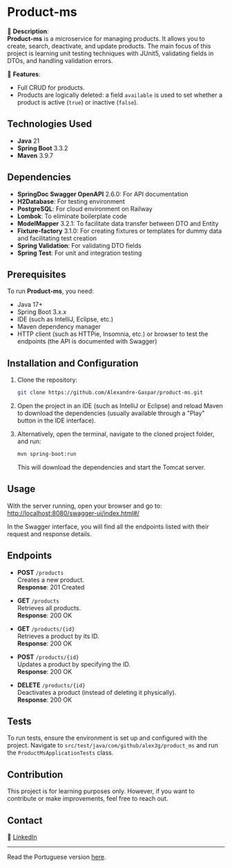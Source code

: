 # Product-ms

🎯 **Description**:  
**Product-ms** is a microservice for managing products. It allows you to create, search, deactivate, and update products. The main focus of this project is learning unit testing techniques with JUnit5, validating fields in DTOs, and handling validation errors.

🔧 **Features**:  
- Full CRUD for products.
- Products are logically deleted: a field `available` is used to set whether a product is active (`true`) or inactive (`false`).

## Technologies Used

- **Java** 21
- **Spring Boot** 3.3.2
- **Maven** 3.9.7

## Dependencies

- **SpringDoc Swagger OpenAPI** 2.6.0: For API documentation
- **H2Database**: For testing environment
- **PostgreSQL**: For cloud environment on Railway
- **Lombok**: To eliminate boilerplate code
- **ModelMapper** 3.2.1: To facilitate data transfer between DTO and Entity
- **Fixture-factory** 3.1.0: For creating fixtures or templates for dummy data and facilitating test creation
- **Spring Validation**: For validating DTO fields
- **Spring Test**: For unit and integration testing

## Prerequisites

To run **Product-ms**, you need:
- Java 17+
- Spring Boot 3.x.x
- IDE (such as IntelliJ, Eclipse, etc.)
- Maven dependency manager
- HTTP client (such as HTTPie, Insomnia, etc.) or browser to test the endpoints (the API is documented with Swagger)

## Installation and Configuration

1. Clone the repository:
    ```bash
    git clone https://github.com/Alexandre-Gaspar/product-ms.git
    ```

2. Open the project in an IDE (such as IntelliJ or Eclipse) and reload Maven to download the dependencies (usually available through a "Play" button in the IDE interface).

3. Alternatively, open the terminal, navigate to the cloned project folder, and run:
    ```bash
    mvn spring-boot:run
    ```

   This will download the dependencies and start the Tomcat server.

## Usage

With the server running, open your browser and go to:
[http://localhost:8080/swagger-ui/index.html#/](http://localhost:8080/swagger-ui/index.html#/)

In the Swagger interface, you will find all the endpoints listed with their request and response details.

## Endpoints

- **POST** `/products`  
  Creates a new product.  
  **Response**: 201 Created

- **GET** `/products`  
  Retrieves all products.  
  **Response**: 200 OK

- **GET** `/products/{id}`  
  Retrieves a product by its ID.  
  **Response**: 200 OK

- **POST** `/products/{id}`  
  Updates a product by specifying the ID.  
  **Response**: 200 OK

- **DELETE** `/products/{id}`  
  Deactivates a product (instead of deleting it physically).  
  **Response**: 200 OK

## Tests

To run tests, ensure the environment is set up and configured with the project. Navigate to `src/test/java/com/github/alex3g/product_ms` and run the `ProductMsApplicationTests` class.

## Contribution

This project is for learning purposes only. However, if you want to contribute or make improvements, feel free to reach out.

## Contact

🔗 [LinkedIn](https://www.linkedin.com/in/alex--gaspar/)

---

Read the Portuguese version [here](README.md).
